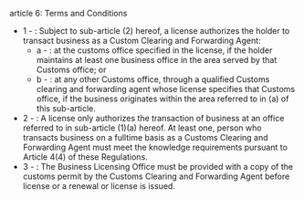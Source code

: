article 6: Terms and Conditions 

<ul>
			<li>1 - : Subject to sub-article (2) hereof, a license authorizes the holder to transact business as a Custom Clearing and Forwarding Agent: <ul>
						<li>a - : at the customs office specified in the license, if the holder maintains at least one business office in the area served by that Customs office; or<ul>
						</ul></li>						<li>b - : at any other Customs office, through a qualified Customs clearing and forwarding agent whose license specifies that Customs office, if the business originates within the area referred to in (a) of this sub-article. <ul>
						</ul></li>			</ul></li>			<li>2 - : A license only authorizes the transaction of business at an office referred to in sub-article (1)(a) hereof. At least one, person who transacts business on a fulltime basis as a Customs Clearing and Forwarding Agent must meet the knowledge requirements pursuant to Article 4(4) of these Regulations.<ul>
			</ul></li>			<li>3 - : The Business Licensing Office must be provided with a copy of the customs permit by the Customs Clearing and Forwarding Agent before license or a renewal or license is issued. <ul>
			</ul></li></ul>